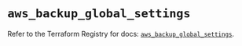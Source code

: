# `aws_backup_global_settings`

Refer to the Terraform Registry for docs: [`aws_backup_global_settings`](https://registry.terraform.io/providers/hashicorp/aws/5.34.0/docs/resources/backup_global_settings).
